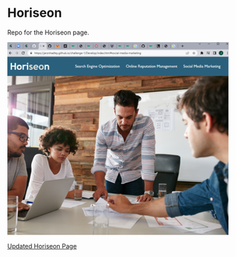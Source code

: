 # Horiseon

Repo for the Horiseon page.

![Current Page View](Develop/assets/images/2022-05-30%2021_29_13-Horiseon.png)

[Updated Horiseon Page](https://jaronhadley.github.io/challenge-1/Develop/index.html)